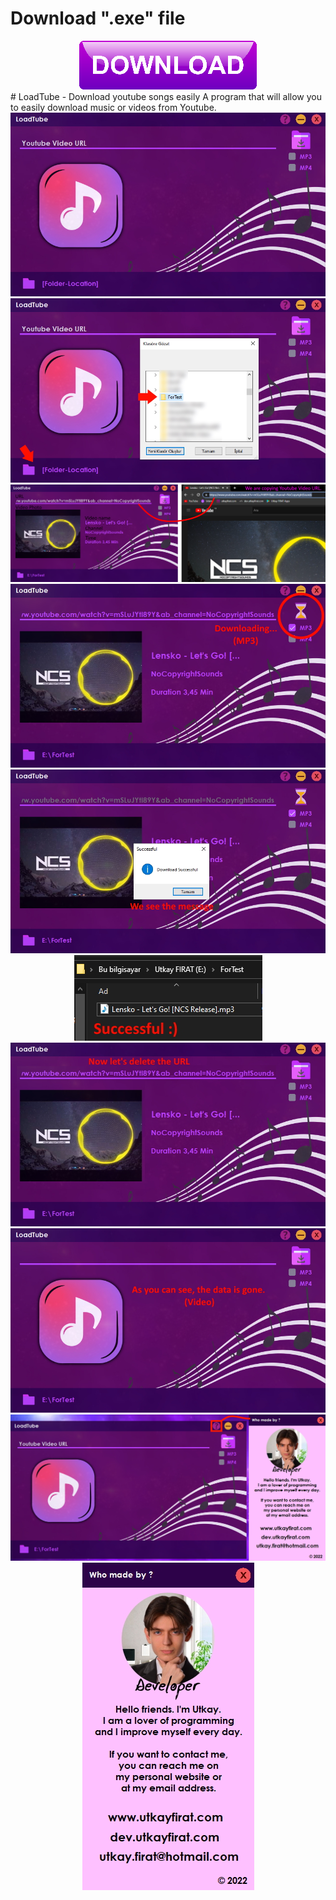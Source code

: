 # Download ".exe" file
 <center><a target="_BLANK" href="https://drive.google.com/file/d/1Low6BGQWdYipOMXv6ahQGAqFPkiVV3wj/view?usp=sharing"><img src="https://raw.githubusercontent.com/utkayfirat/LoadTube/main/promotion_images/download_item.png"></a></center>
# LoadTube - Download youtube songs easily
  A program that will allow you to easily download music or videos from Youtube.
 <center>
  <img src="https://raw.githubusercontent.com/utkayfirat/LoadTube/main/promotion_images/image_1.jpg"><br>
  <img src="https://raw.githubusercontent.com/utkayfirat/LoadTube/main/promotion_images/image_2.jpg"><br>
  <img src="https://raw.githubusercontent.com/utkayfirat/LoadTube/main/promotion_images/image_3.png"><br>
  <img src="https://raw.githubusercontent.com/utkayfirat/LoadTube/main/promotion_images/image_4.jpg"><br>
  <img src="https://raw.githubusercontent.com/utkayfirat/LoadTube/main/promotion_images/image_5.jpg"><br>
  <img src="https://raw.githubusercontent.com/utkayfirat/LoadTube/main/promotion_images/image_6.jpg"><br>
  <img src="https://raw.githubusercontent.com/utkayfirat/LoadTube/main/promotion_images/image_7.jpg"><br>
  <img src="https://raw.githubusercontent.com/utkayfirat/LoadTube/main/promotion_images/image_8.jpg"><br>
  <img src="https://raw.githubusercontent.com/utkayfirat/LoadTube/main/promotion_images/image_9.jpg"><br>
  <img src="https://raw.githubusercontent.com/utkayfirat/LoadTube/main/promotion_images/image_10.jpg">
 </center>

